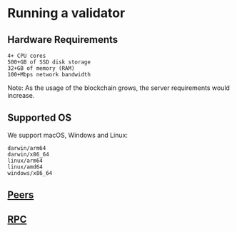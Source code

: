 # Running a validator

## Hardware Requirements

```
4+ CPU cores
500+GB of SSD disk storage
32+GB of memory (RAM)
100+Mbps network bandwidth
```

Note: As the usage of the blockchain grows, the server requirements would increase.

## Supported OS

We support macOS, Windows and Linux:

```
darwin/arm64
darwin/x86_64
linux/arm64
linux/amd64
windows/x86_64
```

## [Peers](./peers.md)

## [RPC](./rpc.md)
